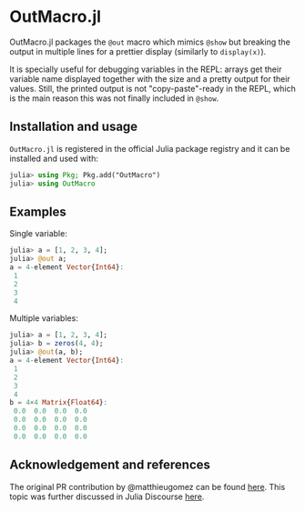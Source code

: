 # OutMacro.jl

OutMacro.jl packages the `@out` macro which mimics `@show` but breaking the output in multiple lines for a prettier display (similarly to `display(x)`).

It is specially useful for debugging variables in the REPL: arrays get their variable name displayed together with the size and a pretty output for their values. Still, the printed output is not "copy-paste"-ready in the REPL, which is the main reason this was not finally included in `@show`.

## Installation and usage

`OutMacro.jl` is registered in the official Julia package registry and it can be installed and used with:
```julia
julia> using Pkg; Pkg.add("OutMacro")
julia> using OutMacro
```
## Examples

Single variable:
```julia
julia> a = [1, 2, 3, 4];
julia> @out a;
a = 4-element Vector{Int64}:
 1
 2
 3
 4
```
Multiple variables:
```julia
julia> a = [1, 2, 3, 4];
julia> b = zeros(4, 4);
julia> @out(a, b);
a = 4-element Vector{Int64}:
 1
 2
 3
 4
b = 4×4 Matrix{Float64}:
 0.0  0.0  0.0  0.0
 0.0  0.0  0.0  0.0
 0.0  0.0  0.0  0.0
 0.0  0.0  0.0  0.0
```
## Acknowledgement and references

The original PR contribution by @matthieugomez can be found [here](https://github.com/JuliaLang/julia/pull/22253).
This topic was further discussed in Julia Discourse [here](https://discourse.julialang.org/t/combining-show-with-display/84522).
